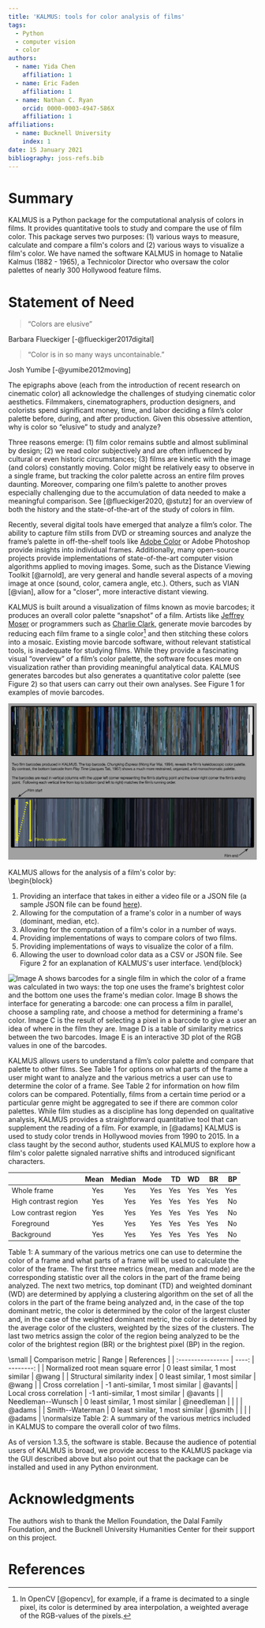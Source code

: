 ```yaml
---
title: 'KALMUS: tools for color analysis of films'
tags:
  - Python
  - computer vision
  - color
authors:
  - name: Yida Chen
    affiliation: 1 
  - name: Eric Faden
    affiliation: 1
  - name: Nathan C. Ryan
    orcid: 0000-0003-4947-586X
    affiliation: 1
affiliations:
  - name: Bucknell University
    index: 1
date: 15 January 2021
bibliography: joss-refs.bib
---
```



# Summary

KALMUS is a Python package for the computational analysis of colors in films. It provides quantitative tools to study and compare the use of film color.  This package serves two purposes:  (1) various ways to measure, calculate and compare a film's colors and (2) various ways to visualize a film's color.  We have named the software KALMUS in homage to Natalie Kalmus (1882 - 1965), a Technicolor Director who oversaw the color palettes of nearly 300 Hollywood feature films.


# Statement of Need

>“Colors are elusive”

Barbara Flueckiger [-@flueckiger2017digital]

>“Color is in so many ways uncontainable.”

Josh Yumibe [-@yumibe2012moving]


The epigraphs above (each from the introduction of recent research on cinematic color) all acknowledge the challenges of studying cinematic color aesthetics.  Filmmakers, cinematographers, production designers, and colorists spend significant money, time, and labor deciding a film’s color palette before, during, and after production.  Given this obsessive attention, why is color so “elusive” to study and analyze?  

Three reasons emerge: (1) film color remains subtle and almost subliminal by design; (2) we read color subjectively and are often influenced by cultural or even historic circumstances; (3) films are kinetic with the image (and colors) constantly moving.  Color might be relatively easy to observe in a single frame, but tracking the color palette across an entire film proves daunting.  Moreover, comparing one film’s palette to another proves especially challenging due to the accumulation of data needed to make a meaningful comparison.  See [@flueckiger2020, @stutz] for an overview of both the history and the state-of-the-art of the study of colors in film.

Recently, several digital tools have emerged that analyze a film’s color.  The ability to capture film stills from DVD or streaming sources and analyze the frame’s palette in off-the-shelf tools like [Adobe Color](http://color.adobe.com) or Adobe Photoshop provide insights into individual frames.  Additionally, many open-source projects provide implementations of state-of-the-art computer vision algorithms applied to moving images.  Some, such as the Distance Viewing Toolkit [@arnold], are very general and handle several aspects of a moving image at once (sound, color, camera angle, etc.).  Others, such as VIAN [@vian], allow for a "closer", more interactive distant viewing.  

KALMUS is built around a visualization of films known as movie barcodes; it produces an overall color palette “snapshot” of a film.  Artists like [Jeffrey Moser](http://www.jeffreymoser.com/) or programmers such as [Charlie Clark](https://thecolorsofmotion.com/about), generate movie barcodes by reducing each film frame to a single color[^1] and then stitching these colors into a mosaic.  Existing movie barcode software, without relevant statistical tools, is inadequate for studying films.  While they provide a fascinating visual “overview” of a film’s color palette, the software focuses more on visualization rather than providing meaningful analytical data.  KALMUS generates barcodes but also generates a quantitative color palette (see Figure 2) so that users can carry out their own analyses.  See Figure 1 for examples of movie barcodes.  

![The KALMUS interface.](images-joss/kalmus_figure1_1.jpg)

[^1]: In OpenCV [@opencv], for example, if a frame is decimated to a single pixel, its color is determined by area interpolation, a weighted average of the RGB-values of the pixels.

KALMUS allows for the analysis of a film's color by:  
\begin{block}
1. Providing an interface that takes in either a video file or a JSON file (a sample JSON file can be found [here](https://github.com/KALMUS-Color-Toolkit/KALMUS/blob/master/kalmus/data/mission_impossible_Bright_Whole_frame_Color.json)).
2. Allowing for the computation of a frame's color in a number of ways (dominant, median, etc).
3. Allowing for the computation of a film's color in a number of ways. 
4. Providing implementations of ways to compare colors of two films. 
5. Providing implementations of ways to visualize the color of a film.
6. Allowing the user to download color data as a CSV or JSON file.  See Figure 2 for an explanation of KALMUS's user interface.
\end{block}

![Image A shows barcodes for a single film in which the color of a frame was calculated in two ways:  the top one uses the frame's brightest color and the bottom one uses the frame's median color.  Image B shows the interface for generating a barcode: one can process a film in parallel, choose a sampling rate, and choose a method for determining a frame's color.  Image C is the result of selecting a pixel in a barcode to give a user an idea of where in the film they are.  Image D is a table of similarity metrics between the two barcodes.  Image E is an interactive 3D plot of the RGB values in one of the barcodes.](images-joss/kalmus-interface.jpg)



KALMUS allows users to understand a film’s color palette and compare that palette to other films.  See Table 1 for options on what parts of the frame a user might want to analyze and the various metrics a user can use to determine the color of a frame.  See Table 2 for information on how film colors can be compared.  Potentially, films from a certain time period or a particular genre might be aggregated to see if there are common color palettes.  While film studies as a discipline has long depended on qualitative analysis, KALMUS provides a straightforward quantitative tool that can supplement the reading of a film.  For example, in [@adams] KALMUS is used to study color trends in Hollywood movies from 1990 to 2015.  In a class taught by the second author, students used KALMUS to explore how a film's color palette signaled narrative shifts and introduced significant characters.


|                     | Mean	| Median   | Mode	| TD	| WD	| BR	| BP  |
| :-------------------| ----: | -------: | ---: | --: | --: |---: | --: |
| Whole frame	        | Yes   | Yes      | Yes  | Yes | Yes | Yes | Yes |
| High contrast region	| Yes | Yes | Yes | Yes | Yes | Yes | No |
| Low contrast region	| Yes | Yes | Yes | Yes | Yes |  Yes |No |
| Foreground	| Yes | Yes | Yes | Yes | Yes |  Yes | No |
| Background	| Yes | Yes | Yes | Yes | Yes |  Yes | No |

Table 1:  A summary of the various metrics one can use to determine the color of a frame and what parts of a frame will be used to calculate the color of the frame.  The first three metrics (mean, median and mode) are the corresponding statistic over all the colors in the part of the frame being analyzed.  The next two metrics, top dominant (TD) and weighted dominant (WD) are determined by applying a clustering algorithm on the set of all the colors in the part of the frame being analyzed and, in the case of the top dominant metric, the color is determined by the color of the largest cluster and, in the case of the weighted dominant metric, the color is determined by the average color of the clusters, weighted by the sizes of the clusters.  The last two metrics assign the color of the region being analyzed to be the color of the brightest region (BR) or the brightest pixel (BP) in the region.

\small
| Comparison metric | Range | References |
| :---------------- | ----: | --------: |
| Normalized root mean square error | 0 least similar, 1 most similar | @wang  |
| Structural similarity index | 0 least similar, 1 most similar | @wang |
| Cross correlation | -1 anti-similar, 1 most similar | @avants|
| Local cross correlation | -1 anti-similar, 1 most similar | @avants |
| Needleman--Wunsch | 0 least similar, 1 most similar | @needleman |
|                   |                                 | @adams |
| Smith--Waterman | 0 least similar, 1 most similar | @smith |
|                 |                                 | @adams |
\normalsize
Table 2:  A summary of the various metrics included in KALMUS to compare the overall color of two films.


As of version 1.3.5, the software is stable.  Because the audience of potential users of KALMUS is broad, we provide access to the KALMUS package via the GUI described above but also point out that the package can be installed and used in any Python environment.

# Acknowledgments
The authors wish to thank the Mellon Foundation, the Dalal Family Foundation, and the Bucknell University Humanities Center for their support on this project.


# References

